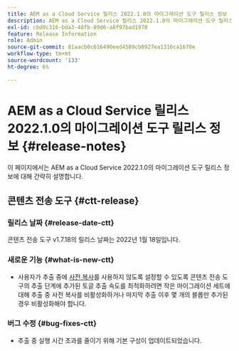```yaml
---
title: AEM as a Cloud Service 릴리스 2022.1.0의 마이그레이션 도구 릴리스 정보
description: AEM as a Cloud Service 릴리스 2022.1.0의 마이그레이션 도구 릴리스 정보
exl-id: cbd0c316-bda3-48fb-89d6-a8f97bad1970
feature: Release Information
role: Admin
source-git-commit: 81aacb0c616490eed4589cb8927ea1316ca1670e
workflow-type: tm+mt
source-wordcount: '133'
ht-degree: 6%

---
```


# AEM as a Cloud Service 릴리스 2022.1.0의 마이그레이션 도구 릴리스 정보 {#release-notes}

이 페이지에서는 AEM as a Cloud Service 2022.1.0의 마이그레이션 도구 릴리스 정보에 대해 간략히 설명합니다.

## 콘텐츠 전송 도구 {#ctt-release}

### 릴리스 날짜 {#release-date-ctt}

콘텐츠 전송 도구 v1.7.18의 릴리스 날짜는 2022년 1월 18일입니다.

### 새로운 기능 {#what-is-new-ctt}

* 사용자가 추출 중에 [사전 복사](https://experienceleague.adobe.com/docs/experience-manager-cloud-service/moving/cloud-migration/content-transfer-tool/handling-large-content-repositories.html)를 사용하지 않도록 설정할 수 있도록 콘텐츠 전송 도구의 추출 단계에 추가된 토글 추출 속도를 최적화하려면 작은 마이그레이션 세트에 대해 추출 중 사전 복사를 비활성화하거나 마지막 추출 이후 몇 개의 블롭만 추가된 경우 비활성화해야 합니다.

### 버그 수정 {#bug-fixes-ctt}

* 추출 중 실행 시간 초과를 줄이기 위해 기본 구성이 업데이트되었습니다.
